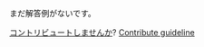 
まだ解答例がないです。

[コントリビュートしませんか](https://github.com/BFEdev/BFE.dev-solutions/blob/main/question/how-to-login_ja.md)?  [Contribute guideline](https://github.com/BFEdev/BFE.dev-solutions#how-to-contribute)
